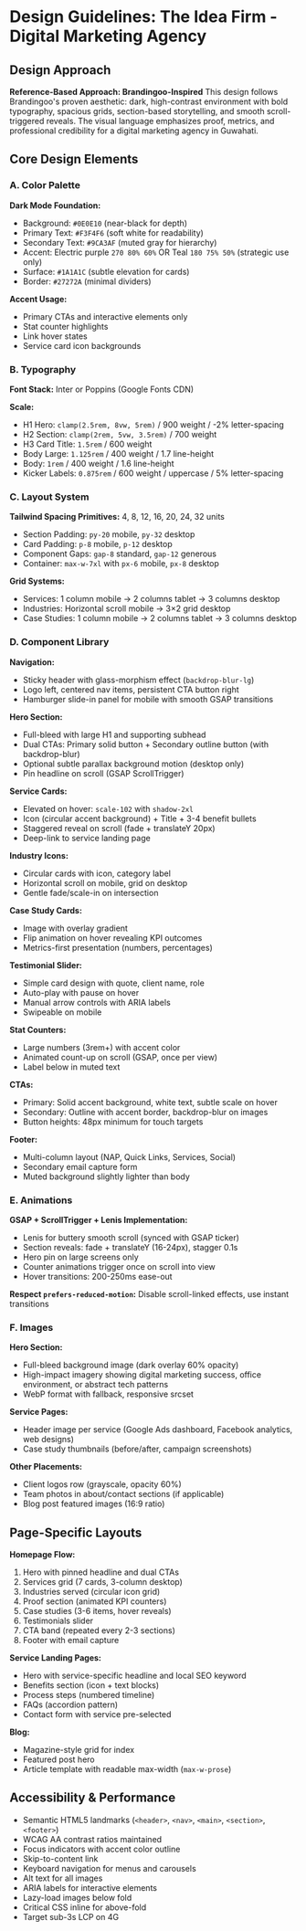 # Design Guidelines: The Idea Firm - Digital Marketing Agency

## Design Approach

**Reference-Based Approach: Brandingoo-Inspired**
This design follows Brandingoo's proven aesthetic: dark, high-contrast environment with bold typography, spacious grids, section-based storytelling, and smooth scroll-triggered reveals. The visual language emphasizes proof, metrics, and professional credibility for a digital marketing agency in Guwahati.

## Core Design Elements

### A. Color Palette

**Dark Mode Foundation:**
- Background: `#0E0E10` (near-black for depth)
- Primary Text: `#F3F4F6` (soft white for readability)
- Secondary Text: `#9CA3AF` (muted gray for hierarchy)
- Accent: Electric purple `270 80% 60%` OR Teal `180 75% 50%` (strategic use only)
- Surface: `#1A1A1C` (subtle elevation for cards)
- Border: `#27272A` (minimal dividers)

**Accent Usage:**
- Primary CTAs and interactive elements only
- Stat counter highlights
- Link hover states
- Service card icon backgrounds

### B. Typography

**Font Stack:** Inter or Poppins (Google Fonts CDN)

**Scale:**
- H1 Hero: `clamp(2.5rem, 8vw, 5rem)` / 900 weight / -2% letter-spacing
- H2 Section: `clamp(2rem, 5vw, 3.5rem)` / 700 weight
- H3 Card Title: `1.5rem` / 600 weight
- Body Large: `1.125rem` / 400 weight / 1.7 line-height
- Body: `1rem` / 400 weight / 1.6 line-height
- Kicker Labels: `0.875rem` / 600 weight / uppercase / 5% letter-spacing

### C. Layout System

**Tailwind Spacing Primitives:** 4, 8, 12, 16, 20, 24, 32 units
- Section Padding: `py-20` mobile, `py-32` desktop
- Card Padding: `p-8` mobile, `p-12` desktop
- Component Gaps: `gap-8` standard, `gap-12` generous
- Container: `max-w-7xl` with `px-6` mobile, `px-8` desktop

**Grid Systems:**
- Services: 1 column mobile → 2 columns tablet → 3 columns desktop
- Industries: Horizontal scroll mobile → 3×2 grid desktop
- Case Studies: 1 column mobile → 2 columns tablet → 3 columns desktop

### D. Component Library

**Navigation:**
- Sticky header with glass-morphism effect (`backdrop-blur-lg`)
- Logo left, centered nav items, persistent CTA button right
- Hamburger slide-in panel for mobile with smooth GSAP transitions

**Hero Section:**
- Full-bleed with large H1 and supporting subhead
- Dual CTAs: Primary solid button + Secondary outline button (with backdrop-blur)
- Optional subtle parallax background motion (desktop only)
- Pin headline on scroll (GSAP ScrollTrigger)

**Service Cards:**
- Elevated on hover: `scale-102` with `shadow-2xl` 
- Icon (circular accent background) + Title + 3-4 benefit bullets
- Staggered reveal on scroll (fade + translateY 20px)
- Deep-link to service landing page

**Industry Icons:**
- Circular cards with icon, category label
- Horizontal scroll on mobile, grid on desktop
- Gentle fade/scale-in on intersection

**Case Study Cards:**
- Image with overlay gradient
- Flip animation on hover revealing KPI outcomes
- Metrics-first presentation (numbers, percentages)

**Testimonial Slider:**
- Simple card design with quote, client name, role
- Auto-play with pause on hover
- Manual arrow controls with ARIA labels
- Swipeable on mobile

**Stat Counters:**
- Large numbers (3rem+) with accent color
- Animated count-up on scroll (GSAP, once per view)
- Label below in muted text

**CTAs:**
- Primary: Solid accent background, white text, subtle scale on hover
- Secondary: Outline with accent border, backdrop-blur on images
- Button heights: 48px minimum for touch targets

**Footer:**
- Multi-column layout (NAP, Quick Links, Services, Social)
- Secondary email capture form
- Muted background slightly lighter than body

### E. Animations

**GSAP + ScrollTrigger + Lenis Implementation:**
- Lenis for buttery smooth scroll (synced with GSAP ticker)
- Section reveals: fade + translateY (16-24px), stagger 0.1s
- Hero pin on large screens only
- Counter animations trigger once on scroll into view
- Hover transitions: 200-250ms ease-out

**Respect `prefers-reduced-motion`:** Disable scroll-linked effects, use instant transitions

### F. Images

**Hero Section:**
- Full-bleed background image (dark overlay 60% opacity)
- High-impact imagery showing digital marketing success, office environment, or abstract tech patterns
- WebP format with fallback, responsive srcset

**Service Pages:**
- Header image per service (Google Ads dashboard, Facebook analytics, web designs)
- Case study thumbnails (before/after, campaign screenshots)

**Other Placements:**
- Client logos row (grayscale, opacity 60%)
- Team photos in about/contact sections (if applicable)
- Blog post featured images (16:9 ratio)

## Page-Specific Layouts

**Homepage Flow:**
1. Hero with pinned headline and dual CTAs
2. Services grid (7 cards, 3-column desktop)
3. Industries served (circular icon grid)
4. Proof section (animated KPI counters)
5. Case studies (3-6 items, hover reveals)
6. Testimonials slider
7. CTA band (repeated every 2-3 sections)
8. Footer with email capture

**Service Landing Pages:**
- Hero with service-specific headline and local SEO keyword
- Benefits section (icon + text blocks)
- Process steps (numbered timeline)
- FAQs (accordion pattern)
- Contact form with service pre-selected

**Blog:**
- Magazine-style grid for index
- Featured post hero
- Article template with readable max-width (`max-w-prose`)

## Accessibility & Performance

- Semantic HTML5 landmarks (`<header>`, `<nav>`, `<main>`, `<section>`, `<footer>`)
- WCAG AA contrast ratios maintained
- Focus indicators with accent color outline
- Skip-to-content link
- Keyboard navigation for menus and carousels
- Alt text for all images
- ARIA labels for interactive elements
- Lazy-load images below fold
- Critical CSS inline for above-fold
- Target sub-3s LCP on 4G